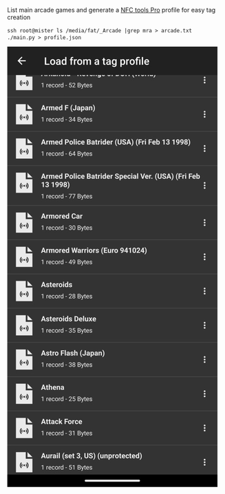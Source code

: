List main arcade games and generate a [NFC tools Pro](https://play.google.com/store/apps/details?id=com.wakdev.nfctools.pro&hl=en_GB&gl=US) profile for easy tag creation

```
ssh root@mister ls /media/fat/_Arcade |grep mra > arcade.txt
./main.py > profile.json
```

![](https://raw.githubusercontent.com/symm/nfc-tools-profile-mister/main/img/screenshot.jpg?raw=true)

